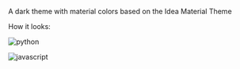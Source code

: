 A dark theme with material colors based on the Idea Material Theme

How it looks:

![python](http://imgur.com/B48TT4Z.png)

![javascript](http://imgur.com/4M6XTL8.png)
